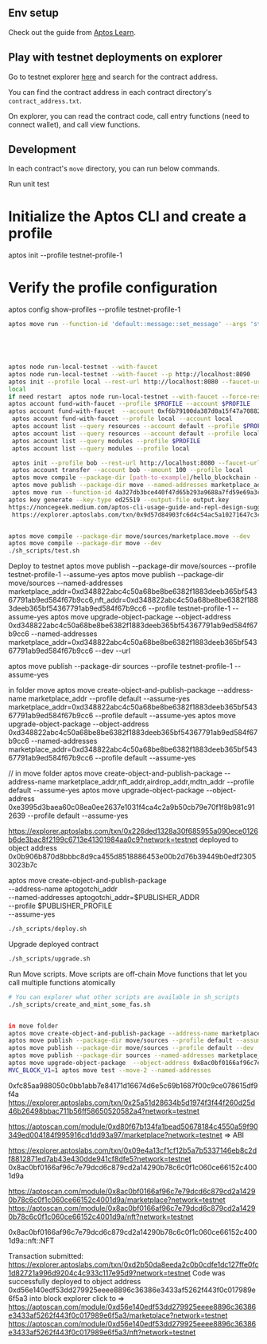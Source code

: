 ## Env setup

Check out the guide from [Aptos Learn](https://learn.aptoslabs.com/example/aptogotchi-beginner/env-setup).

## Play with testnet deployments on explorer

Go to testnet explorer [here](https://explorer.aptoslabs.com/?network=testnet) and search for the contract address.

You can find the contract address in each contract directory's `contract_address.txt`.

On explorer, you can read the contract code, call entry functions (need to connect wallet), and call view functions.

## Development

In each contract's `move` directory, you can run below commands.

Run unit test
# Initialize the Aptos CLI and create a profile
aptos init --profile testnet-profile-1

# Verify the profile configuration
aptos config show-profiles --profile testnet-profile-1

```sh
aptos move run --function-id 'default::message::set_message' --args 'string:Hello Chainstack dev'


 


aptos node run-local-testnet --with-faucet
aptos node run-local-testnet --with-faucet --p http://localhost:8090 
aptos init --profile local --rest-url http://localhost:8080 --faucet-url http://localhost:8081
local
if need restart  aptos node run-local-testnet --with-faucet --force-restart
aptos account fund-with-faucet --profile $PROFILE --account $PROFILE
aptos account fund-with-faucet  --account 0xf6b79100da387d0a15f47a70882f5b7128daf148b3fdcbb5473bbd24f2358a0f
 aptos account fund-with-faucet --profile local --account local
 aptos account list --query resources --account default --profile $PROFILE # or just "account list"
 aptos account list --query resources --account default --profile local
 aptos account list --query modules --profile $PROFILE
 aptos account list --query modules --profile local

 aptos init --profile bob --rest-url http://localhost:8080 --faucet-url http://localhost:8081
 aptos account transfer --account bob --amount 100 --profile local
 aptos move compile --package-dir [path-to-example]/hello_blockchain --named-addresses hello_blockchain=$PROFILE --profile $PROFILEnt transfer --account 0x2df41622c0c1baabaa73b2c24360d205e23e803959ebbcb0e5b80462165893ed --amount 100 --profile testnet9
 aptos move publish --package-dir move --named-addresses marketplace_addr=local --profile local
 aptos move run --function-id 4a327db3bce440f47d65b293a9688a7fd59e69a3cc1ddf0b2889a3e4f6d4de62::message::set_message --args string:Hello! --profile $PROFILE
aptos key generate --key-type ed25519 --output-file output.key
https://noncegeek.medium.com/aptos-cli-usage-guide-and-repl-design-suggestions-learning-move-0x04-b22720b99e98
 https://explorer.aptoslabs.com/txn/0x9d57d84903fc6d4c54ac5a10271647c3c10bc5228a5e94c55618f2c6b1180779?network=local


aptos move compile --package-dir move/sources/marketplace.move --dev
aptos move compile --package-dir move --dev
./sh_scripts/test.sh
```

Deploy to testnet
aptos move publish --package-dir move/sources --profile testnet-profile-1 --assume-yes
aptos move publish --package-dir move/sources --named-addresses marketplace_addr=0xd348822abc4c50a68be8be6382f1883deeb365bf54367791ab9ed584f67b9cc6,nft_addr=0xd348822abc4c50a68be8be6382f1883deeb365bf54367791ab9ed584f67b9cc6 --profile testnet-profile-1 --assume-yes
aptos move upgrade-object-package --object-address 0xd348822abc4c50a68be8be6382f1883deeb365bf54367791ab9ed584f67b9cc6 --named-addresses marketplace_addr=0xd348822abc4c50a68be8be6382f1883deeb365bf54367791ab9ed584f67b9cc6 --dev --url 

aptos move publish --package-dir sources --profile testnet-profile-1 --assume-yes


in folder move 
aptos move create-object-and-publish-package --address-name marketplace_addr --profile default --assume-yes marketplace_addr=0xd348822abc4c50a68be8be6382f1883deeb365bf54367791ab9ed584f67b9cc6 --profile default --assume-yes
aptos move upgrade-object-package --object-address 0xd348822abc4c50a68be8be6382f1883deeb365bf54367791ab9ed584f67b9cc6 --named-addresses marketplace_addr=0xd348822abc4c50a68be8be6382f1883deeb365bf54367791ab9ed584f67b9cc6 --profile default --assume-yes

// in move folder
aptos move create-object-and-publish-package --address-name marketplace_addr,nft_addr,airdrop_addr,mdtn_addr --profile default --assume-yes
aptos move upgrade-object-package  --object-address 0xe3995d3baea60c08ea0ee2637e1031f4ca4c2a9b50cb79e70f1f8b981c912639  --profile default --assume-yes

https://explorer.aptoslabs.com/txn/0x226ded1328a30f685955a090ece0126b6de3bac8f2199c6713e41301984aa0c9?network=testnet
deployed to object address 0x0b906b870d8bbbc8d9ca455d8518886453e00b2d76b39449b0edf23053023b7c

aptos move create-object-and-publish-package \
  --address-name aptogotchi_addr \
  --named-addresses aptogotchi_addr=$PUBLISHER_ADDR\
  --profile $PUBLISHER_PROFILE \
	--assume-yes



```sh
./sh_scripts/deploy.sh
```

Upgrade deployed contract

```sh
./sh_scripts/upgrade.sh
```

Run Move scripts. Move scripts are off-chain Move functions that let you call multiple functions atomically 

```sh
# You can explorer what other scripts are available in sh_scripts
./sh_scripts/create_and_mint_some_fas.sh


in move folder 
aptos move create-object-and-publish-package --address-name marketplace_addr --profile default --assume-yes  
aptos move publish --package-dir move/sources --profile default --assume-yes
aptos move publish --package-dir move/sources --profile default --dev
aptos move publish --package-dir sources --named-addresses marketplace_addr=0x8ac0bf0166af96c7e79dcd6c879cd2a14290b78c6c0f1c060ce66152c4001d9a,nft_addr=0x8ac0bf0166af96c7e79dcd6c879cd2a14290b78c6c0f1c060ce66152c4001d9a,mdtn_addr=0x8ac0bf0166af96c7e79dcd6c879cd2a14290b78c6c0f1c060ce66152c4001d9a,airdrop_addr=0x8ac0bf0166af96c7e79dcd6c879cd2a14290b78c6c0f1c060ce66152c4001d9a --profile default --assume-yes
aptos move upgrade-object-package  --object-address 0x8ac0bf0166af96c7e79dcd6c879cd2a14290b78c6c0f1c060ce66152c4001d9a  --profile default --assume-yes
MVC_BLOCK_V1=1 aptos move test --move-2 --named-addresses 
```
0xfc85aa988050c0bb1abb7e84171d16674d6e5c69b1687f00c9ce078615df9f4a
https://explorer.aptoslabs.com/txn/0x25a51d28634b5d1974f3f44f260d25d46b26498bbac711b56ff58650520582a4?network=testnet

https://aptoscan.com/module/0xd80f67b134fa1bead50678184c4550a59f90349ed004184f995916cd1dd93a97/marketplace?network=testnet  => ABI


https://explorer.aptoslabs.com/txn/0x09e4a13cf1cf12b5a7b5337146eb8c2df8812871ed7ab43e430dde941cf8dfe5?network=testnet
0x8ac0bf0166af96c7e79dcd6c879cd2a14290b78c6c0f1c060ce66152c4001d9a


https://aptoscan.com/module/0x8ac0bf0166af96c7e79dcd6c879cd2a14290b78c6c0f1c060ce66152c4001d9a/marketplace?network=testnet
https://aptoscan.com/module/0x8ac0bf0166af96c7e79dcd6c879cd2a14290b78c6c0f1c060ce66152c4001d9a/nft?network=testnet

0x8ac0bf0166af96c7e79dcd6c879cd2a14290b78c6c0f1c060ce66152c4001d9a::nft::NFT


Transaction submitted: https://explorer.aptoslabs.com/txn/0xd2b50da8eeda2c0b0cdfe1dc127ffe0fc1d82721a996d9204c4c933c117e95d9?network=testnet
Code was successfully deployed to object address 0xd56e140edf53dd279925eeee8896c36386e3433af5262f443f0c017989e6f5a3
into block explorer click to =>
https://aptoscan.com/module/0xd56e140edf53dd279925eeee8896c36386e3433af5262f443f0c017989e6f5a3/marketplace?network=testnet
https://aptoscan.com/module/0xd56e140edf53dd279925eeee8896c36386e3433af5262f443f0c017989e6f5a3/nft?network=testnet

